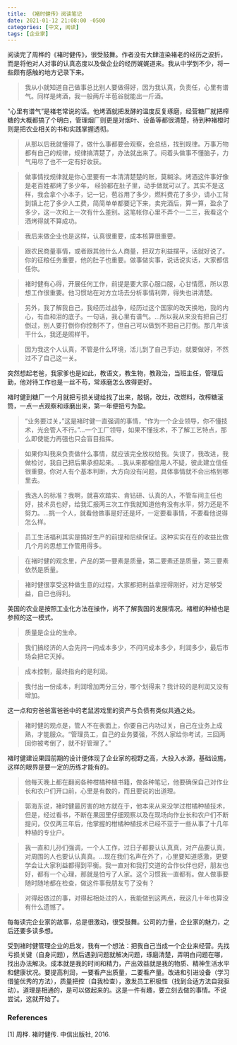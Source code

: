 ```yaml
---
title: 《褚时健传》阅读笔记
date: 2021-01-12 21:08:00 -0500
categories: [中文, 阅读]
tags: [企业家]
---
```


阅读完了周桦的《褚时健传》，很受鼓舞。作者没有大肆渲染褚老的经历之波折，而是将他对人对事的认真态度以及做企业的经历娓娓道来。我从中学到不少，将一些颇有感触的地方记录下来。

> 我从小就知道自己做事总比别人要做得好，因为我认真，负责任，心里有谱气。同样是烤酒，我一般两斤半苞谷就能出一斤酒。

“心里有谱气”是褚老常说的话。他烤酒就把发酵的温度反复琢磨，经营糖厂就把榨糖的大概都搞了个明白，管理烟厂则更是对烟叶、设备等都很清楚，待到种褚橙时则是把农业相关的书和实践掌握透彻。

> 从那以后我就懂得了，做什么事都要会观察，会总结，找到规律。万事万物都有自己的规律，规律搞清楚了，办法就出来了。闷着头做事不懂脑子，力气用尽了也不一定有好收获。

> 做事情找规律就是你心里要有一本清清楚楚的账，莫糊涂。烤酒这件事好像是老百姓都烤了多少年， 经验都在肚子里，动手做就可以了。其实不是这样，我会拿个小本子，记一记，苞谷用了多少，燃料费花了多少，请小工背到镇上花了多少人工费，简简单单都要记下来，卖完酒后，算一算，盈余了多少，这一次和上一次有什么差别。这笔帐你心里不弄个一二三，我看这个酒烤得就不算成功。

> 我后来做企业也是这样，认真很重要，成本核算很重要。

> 跟农民商量事情，或者跟其他什么人商量，把双方利益摆平，话就好说了。你的征粮任务重要，他的肚子也重要。做事做实事，说话说实话，大家都信任你。

> 褚时健有心得，开展任何工作，前提是要大家心服口服，心甘情愿，所以思想工作很重要。他习惯站在对方立场去分析事情利弊，得失也讲清楚。

> 另外，我了解我自己，我经历过战争，经历过这个国家的改天换地，我的内心，有血和泪的底子。一句话，我心里有谱气。...所以我从来没有把自己打倒过，别人要打倒你你控制不了，但自己可以做到不把自己打倒。那几年该干什么，我还是照样干。

> 因为我这个人认真，不管是什么环境，活儿到了自己手边，就要做好，不然过不了自己这一关。

突然想起老爸，我家爹也是如此，教语文，教生物，教政治，当班主任，管理后勤，他对待工作也是一丝不苟，常琢磨怎么做得更好。

褚时健到糖厂一个月就把亏损关键给找了出来，敲锅，改灶，改燃料，改榨糖滚筒，一点一点观察和琢磨出来，第一年便扭亏为盈。

> “业务要过关，”这是褚时健一直强调的事情，“作为一个企业领导，你不懂技术，光会管人不行。”...一个工厂领导，如果不懂技术，不了解工艺特点，那么即使能力再强也只会盲目指挥。

> 如果你叫我来负责做什么事情，就应该完全放权给我。失误了，我改进，我做检讨，我自己把后果承担起来。...我从来都相信用人不疑，彼此建立信任很重要。你对人有个基本判断，大方向没有问题，具体事情就不会出格到哪里去。

> 我选人的标准？我啊，就喜欢踏实、肯钻研、认真的人，不管车间主任也好，技术员也好，给我汇报两三次工作我就知道他有没有水平，努力还是不努力。...挑一个人，就看他做事是好还是坏，一定要看事情，不要看他说得怎么样。

> 员工生活福利其实是搞好生产的前提和后续保证。这种实实在在的收益比做几个月的思想工作管用得多。

> 在褚时健的观念里，产品的第一要素是质量，第二要素还是质量，第三要素依然是质量。

> 褚时健很享受这种做生意的过程，大家都把利益拿捏得刚好，对方足够受益，自已也得利。

美国的农业是按照工业化方法在操作，尚不了解我国的发展情况。褚橙的种植也是参照的这一模式。

> 质量是企业的生命。

> 我们搞经济的人会先问一问成本多少，不问问成本多少，利润多少，最后市场会把它灭掉。

> 成本控制，最终指向的是利润。

> 我付出一份成本，利润增加两分三分，哪个划得来？我计较的是利润又没有增加。

这一点和穷爸爸富爸爸中的老鼠游戏里的资产与负债有类似共通之处。

> 褚时健的观点是，管人不在表面上，你要自己内功过关，自己在业务上成熟，才能服众。“管理员工，自己的业务要强，不然人家给你考试，三回两回你被考倒了，就不好管理了。”

褚时健建设果园前期的设计便体现了企业家的视野之高，大投入水源，基础设施，这样的眼界是要一定的历练才能有的。

> 他每天晚上都在翻阅各种柑橘种植书籍，做各种笔记，他要确保自己对作业长和农户们开口前，心里是有数的，而且要说的出道理。

> 郭海东说，褚时健最厉害的地方就在于，他本来从来没学过柑橘种植技术，但是，经过看书，不断在果园里仔细观察以及在现场向作业长和农户们不断提问，仅仅两三年后，他掌握的柑橘种植技术已经不亚于一些从事了十几年种植的专业户。

> 我一直和儿孙们强调，一个人工作，过日子都要认认真真，对产品要认真，对周围的人也要认认真真。...现在我们名声在外了，心里要知道感激，更要学会让大家利益都得到平衡。我一直对和我打交道的合作伙伴也好，朋友也好，都有一个心理，那就是怕亏了人家。这个习惯我一直都有。做人做事要随时随地都在检查，做这件事我朋友亏了没有？

> 对得起做过的事，对得起相处过的人，我能做到这两点，我这几十年也算没有什么遗憾了。


每每读完企业家的故事，总是很激动，很受鼓舞。公司的力量，企业家的魅力，之后还要多读多想。

受到褚时健管理企业的启发，我有一个想法：把我自己当成一个企业来经营。先找亏损关键（自身问题），然后遇到问题就解决问题，琢磨清楚，弄明白问题在哪，找出办法解决。成本就是我的时间和精力，产出效益就是我的物质、精神生活水平和健康状况。要提高利润，一要看产出质量，二要看产量。改进和引进设备（学习借鉴优秀的方法），质量把控（自我检查），激发员工积极性（找到合适方法自我驱动）。道理是相通的，是可以做起来的。这是一件有趣，要立刻去做的事情。不说尝试，这就开始了。


### References
[1] 周桦. 褚时健传. 中信出版社, 2016.